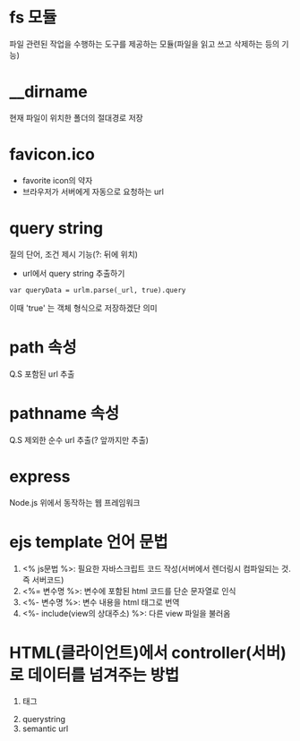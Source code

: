 # fs 모듈
 파일 관련된 작업을 수행하는 도구를 제공하는 모듈(파일을 읽고 쓰고 삭제하는 등의 기능)

# __dirname
 현재 파일이 위치한 폴더의 절대경로 저장

# favicon.ico
- favorite icon의 약자
- 브라우저가 서버에게 자동으로 요청하는 url

# query string
 질의 단어, 조건 제시 기능(?: 뒤에 위치)
- url에서 query string 추출하기
```
var queryData = urlm.parse(_url, true).query
```
 이때 'true' 는 객체 형식으로 저장하겠단 의미

# path 속성
 Q.S 포함된 url 추출

# pathname 속성
 Q.S 제외한 순수 url 추출(? 앞까지만 추출)

# express
 Node.js 위에서 동작하는 웹 프레임워크

# ejs template 언어 문법
1. <% js문법 %>: 필요한 자바스크립트 코드 작성(서버에서 렌더링시 컴파일되는 것. 즉 서버코드)
2. <%= 변수명 %>: 변수에 포함된 html 코드를 단순 문자열로 인식
3. <%- 변수명 %>: 변수 내용을 html 태그로 번역
4. <%- include(view의 상대주소) %>: 다른 view 파일을 불러옴

# HTML(클라이언트)에서 controller(서버)로 데이터를 넘겨주는 방법
1. <form> 태그
2. querystring
3. semantic url